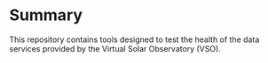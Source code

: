 # Summary

This repository contains tools designed to test the health of the data services provided by the Virtual Solar Observatory (VSO).
